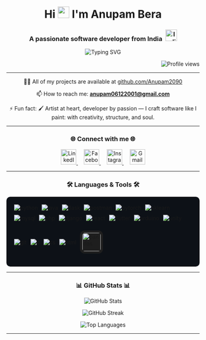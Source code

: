 
<h1 align="center">Hi <img src="https://media.giphy.com/media/hvRJCLFzcasrR4ia7z/giphy.gif" width="30px"/> I'm Anupam Bera</h1>

<h3 align="center">
  A passionate software developer from India&nbsp;
  <img src="https://upload.wikimedia.org/wikipedia/commons/thumb/4/41/Flag_of_India.svg/40px-Flag_of_India.svg.png" width="30px" alt="India Flag"/>
</h3>



<p align="center">
  <img src="https://readme-typing-svg.herokuapp.com?font=Fira+Code&weight=500&size=24&pause=1000&center=true&width=500&lines=💡+Creative+Problem+Solver;💻+Passionate+Software+Developer;🎨+Code+%2B+Canvas+Enthusiast;🚀+Driven+by+Curiosity" alt="Typing SVG" />
</p>

<p align="right">
  <img src="https://komarev.com/ghpvc/?username=anupam2090&label=Profile%20views&color=0e75b6&style=flat" alt="Profile views" />
</p>

---

<p align="center">
  👨‍💻 All of my projects are available at <a href="https://github.com/Anupam2090" target="_blank">github.com/Anupam2090</a><br>
</p>
<p align="center">
  📫 How to reach me: <a href="mailto:anupam06122001@gmail.com"><strong>anupam06122001@gmail.com</strong></a><br>
</p>

<p align="center">
  ⚡ Fun fact: 🖌️ Artist at heart, developer by passion — I craft software like I paint: with creativity, structure, and soul.
</p>


---

<h3 align="center">🌐 Connect with me 🌐</h3>
<p align="center">
  <a href="https://linkedin.com/in/anupam-bera" target="_blank">
    <img src="https://raw.githubusercontent.com/rahuldkjain/github-profile-readme-generator/master/src/images/icons/Social/linked-in-alt.svg" alt="LinkedIn" height="40" width="40" />
  </a>&nbsp;&nbsp;&nbsp;
  <a href="https://www.facebook.com/anupam.bera.1401933/" target="_blank">
    <img src="https://raw.githubusercontent.com/rahuldkjain/github-profile-readme-generator/master/src/images/icons/Social/facebook.svg" alt="Facebook" height="40" width="40" />
  </a>&nbsp;&nbsp;&nbsp;
  <a href="https://www.instagram.com/anupam.mindscape/" target="_blank">
    <img src="https://raw.githubusercontent.com/rahuldkjain/github-profile-readme-generator/master/src/images/icons/Social/instagram.svg" alt="Instagram" height="40" width="40" />
  </a>&nbsp;&nbsp;&nbsp;
  <a href="mailto:anupam06122001@gmail.com" target="_blank">
    <img src="https://upload.wikimedia.org/wikipedia/commons/4/4e/Gmail_Icon.png" alt="Gmail" height="40" width="40" />
  </a>
</p>




---

<h3 align="center">🛠️ Languages & Tools 🛠️</h3>
<p align="center">
  <div style="display: flex; flex-wrap: wrap; gap: 10px; align-items: center; background-color: #0d1117; padding: 20px; border-radius: 10px;">
  <!-- Languages & Tools -->
  <img src="https://skillicons.dev/icons?i=python" alt="python" />
  <img src="https://skillicons.dev/icons?i=java" alt="java" />
  <img src="https://skillicons.dev/icons?i=flask" alt="flask" />
  <img src="https://skillicons.dev/icons?i=postman" alt="postman" />
  <img src="https://skillicons.dev/icons?i=pytorch" alt="pytorch" />
  <img src="https://skillicons.dev/icons?i=sklearn" alt="sklearn" />
  <img src="https://skillicons.dev/icons?i=mysql" alt="mysql" />
  <img src="https://skillicons.dev/icons?i=php" alt="php" />
  <img src="https://skillicons.dev/icons?i=django" alt="django" />
  <img src="https://skillicons.dev/icons?i=react" alt="react" />
  <img src="https://skillicons.dev/icons?i=flutter" alt="flutter" />
  <img src="https://skillicons.dev/icons?i=arduino" alt="arduino" />
  <img src="https://skillicons.dev/icons?i=unity" alt="unity" />
  <img src="https://skillicons.dev/icons?i=git" alt="git" />
  <img src="https://skillicons.dev/icons?i=c" alt="c" />
  <img src="https://skillicons.dev/icons?i=cs" alt="cs" />
  <img src="https://skillicons.dev/icons?i=html" alt="html" />
  
  <!-- Pandas logo styled to match -->
  <img src="https://pandas.pydata.org/static/img/pandas_mark.svg"
       alt="pandas"
       width="48"
       height="48"
       style="background-color: #1e1e1e; border-radius: 12px; padding: 6px;" />
</div>

</p>

---

<h3 align="center"> 📊 GitHub Stats 📊 </h3>
<p align="center">
  <img src="https://github-readme-stats.vercel.app/api?username=anupam2090&show_icons=true&theme=radical&locale=en" alt="GitHub Stats" />
</p>

<p align="center">
  <img src="https://streak-stats.demolab.com/?user=anupam2090&theme=radical&hide_border=false" alt="GitHub Streak" />
</p>


<p align="center">
  <img src="https://github-readme-stats.vercel.app/api/top-langs/?username=anupam2090&layout=compact&theme=radical" alt="Top Languages" />
</p>

---
